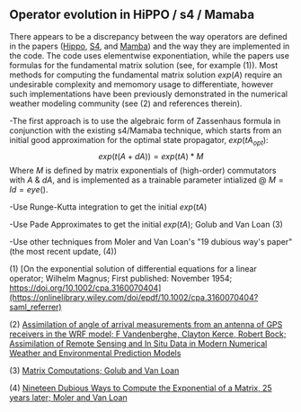 ## Operator evolution in HiPPO / s4 / Mamaba

There appears to be a discrepancy between the way operators are defined in the papers ([Hippo](https://arxiv.org/abs/2206.12037), [S4](https://arxiv.org/abs/2111.00396), and [Mamba](https://arxiv.org/pdf/2312.00752.pdf)) and the way they are implemented in the code.  The code uses elementwise exponentiation, while the papers use formulas for the fundamental matrix solution (see, for example (1)).  Most methods for computing the fundamental matrix solution $exp(A)$ require an undesirable complexity and memomory usage to differentiate, however such implementations have been previously demonstrated in the numerical weather modeling community (see (2) and references therein).

-The first approach is to use the algebraic form of Zassenhaus formula in conjunction with the existing s4/Mamaba technique, which starts from an initial good approximation for the optimal state propagator, $exp(tA_{opt})$:
$$exp(t(A + dA)) = exp(tA) * M $$
Where $M$ is defined by matrix exponentials of (high-order) commutators with $A$ & $dA$, and is implemented as a trainable parameter intialized @ $M = Id = eye()$. 

-Use Runge-Kutta integration to get the initial $exp(tA)$

-Use Pade Approximates to get the initial $exp(tA)$; Golub and Van Loan (3)

-Use other techniques from Moler and Van Loan's "19 dubious way's paper" (the most recent update, (4))


(1) [On the exponential solution of differential equations for a linear operator; Wilhelm Magnus;
First published: November 1954; https://doi.org/10.1002/cpa.3160070404](https://onlinelibrary.wiley.com/doi/epdf/10.1002/cpa.3160070404?saml_referrer)

(2) [Assimilation of angle of arrival measurements from an antenna of GPS receivers in the WRF model; F Vandenberghe, Clayton Kerce, Robert Bock; Assimilation of Remote Sensing and In Situ Data in Modern Numerical Weather and Environmental Prediction Models]( https://www.researchgate.net/profile/Francois-Vandenberghe/publication/252405077_Assimilation_of_angle_of_arrival_measurements_from_an_antenna_of_GPS_receivers_in_the_WRF_model_-_art_no_66850A/links/54ffad7e0cf2741b69f943d6/Assimilation-of-angle-of-arrival-measurements-from-an-antenna-of-GPS-receivers-in-the-WRF-model-art-no-66850A.pdf)

(3) [Matrix Computations; Golub and Van Loan](https://epubs.siam.org/doi/book/10.1137/1.9781421407944)

(4) [Nineteen Dubious Ways to Compute the Exponential of a Matrix, 25 years later; Moler and Van Loan](https://epubs.siam.org/doi/10.1137/S00361445024180)
